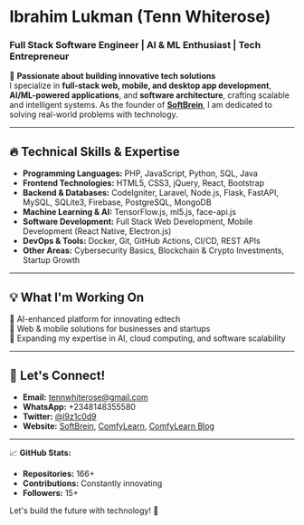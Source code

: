 # Ibrahim Lukman (Tenn Whiterose)  
### Full Stack Software Engineer | AI & ML Enthusiast | Tech Entrepreneur  

🚀 **Passionate about building innovative tech solutions**  
I specialize in **full-stack web, mobile, and desktop app development**, **AI/ML-powered applications**, and **software architecture**, crafting scalable and intelligent systems. As the founder of **[SoftBrein](https://softbrein.tech/)**, I am dedicated to solving real-world problems with technology.

---

## 🔥 Technical Skills & Expertise  
- **Programming Languages:** PHP, JavaScript, Python, SQL, Java  
- **Frontend Technologies:** HTML5, CSS3, jQuery, React, Bootstrap  
- **Backend & Databases:** CodeIgniter, Laravel, Node.js, Flask, FastAPI, MySQL, SQLite3, Firebase, PostgreSQL, MongoDB  
- **Machine Learning & AI:** TensorFlow.js, ml5.js, face-api.js  
- **Software Development:** Full Stack Web Development, Mobile Development (React Native, Electron.js)  
- **DevOps & Tools:** Docker, Git, GitHub Actions, CI/CD, REST APIs  
- **Other Areas:** Cybersecurity Basics, Blockchain & Crypto Investments, Startup Growth  

---

## 💡 What I'm Working On  
🔹 AI-enhanced platform for innovating edtech  
🔹 Web & mobile solutions for businesses and startups  
🔹 Expanding my expertise in AI, cloud computing, and software scalability  

---

## 📩 Let's Connect!  
- **Email:** tennwhiterose@gmail.com  
- **WhatsApp:** +2348148355580  
- **Twitter:** [@l9z1c0d9](https://twitter.com/l9z1c0d9)  
- **Website:** [SoftBrein](https://softbrein.tech/), [ComfyLearn](https://comfylearn.site/), [ComfyLearn Blog](https://blog.comfylearn.site/index.php)  

---

📈 **GitHub Stats:**  
- **Repositories:** 166+  
- **Contributions:** Constantly innovating  
- **Followers:** 15+  

Let's build the future with technology! 🚀

<!---
Lukzee/Lukzee is a ✨ special ✨ repository because its `README.md` (this file) appears on your GitHub profile.
You can click the Preview link to take a look at your changes.
--->
